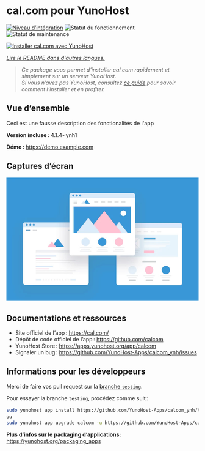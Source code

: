 <!--
Nota bene : ce README est automatiquement généré par <https://github.com/YunoHost/apps/tree/master/tools/readme_generator>
Il NE doit PAS être modifié à la main.
-->

# cal.com pour YunoHost

[![Niveau d’intégration](https://dash.yunohost.org/integration/calcom.svg)](https://dash.yunohost.org/appci/app/calcom) ![Statut du fonctionnement](https://ci-apps.yunohost.org/ci/badges/calcom.status.svg) ![Statut de maintenance](https://ci-apps.yunohost.org/ci/badges/calcom.maintain.svg)

[![Installer cal.com avec YunoHost](https://install-app.yunohost.org/install-with-yunohost.svg)](https://install-app.yunohost.org/?app=calcom)

*[Lire le README dans d'autres langues.](./ALL_README.md)*

> *Ce package vous permet d’installer cal.com rapidement et simplement sur un serveur YunoHost.*  
> *Si vous n’avez pas YunoHost, consultez [ce guide](https://yunohost.org/install) pour savoir comment l’installer et en profiter.*

## Vue d’ensemble

Ceci est une fausse description des fonctionalités de l'app


**Version incluse :** 4.1.4~ynh1

**Démo :** <https://demo.example.com>

## Captures d’écran

![Capture d’écran de cal.com](./doc/screenshots/example.jpg)

## Documentations et ressources

- Site officiel de l’app : <https://cal.com/>
- Dépôt de code officiel de l’app : <https://github.com/calcom>
- YunoHost Store : <https://apps.yunohost.org/app/calcom>
- Signaler un bug : <https://github.com/YunoHost-Apps/calcom_ynh/issues>

## Informations pour les développeurs

Merci de faire vos pull request sur la [branche `testing`](https://github.com/YunoHost-Apps/calcom_ynh/tree/testing).

Pour essayer la branche `testing`, procédez comme suit :

```bash
sudo yunohost app install https://github.com/YunoHost-Apps/calcom_ynh/tree/testing --debug
ou
sudo yunohost app upgrade calcom -u https://github.com/YunoHost-Apps/calcom_ynh/tree/testing --debug
```

**Plus d’infos sur le packaging d’applications :** <https://yunohost.org/packaging_apps>
